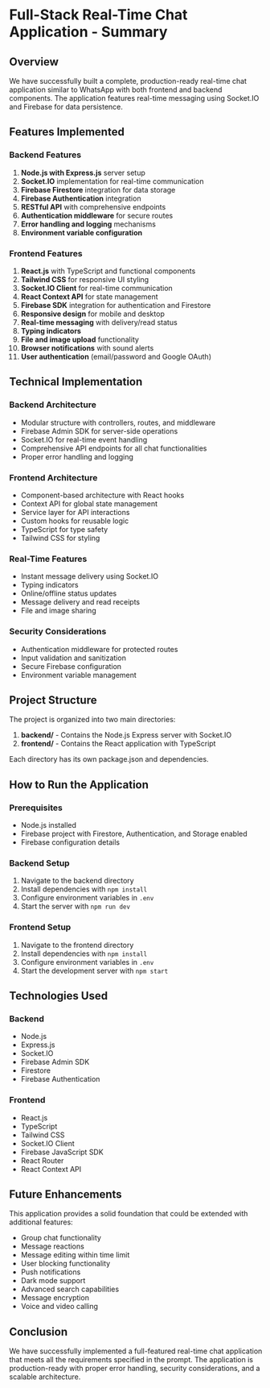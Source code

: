 # Full-Stack Real-Time Chat Application - Summary

## Overview

We have successfully built a complete, production-ready real-time chat application similar to WhatsApp with both frontend and backend components. The application features real-time messaging using Socket.IO and Firebase for data persistence.

## Features Implemented

### Backend Features
1. **Node.js with Express.js** server setup
2. **Socket.IO** implementation for real-time communication
3. **Firebase Firestore** integration for data storage
4. **Firebase Authentication** integration
5. **RESTful API** with comprehensive endpoints
6. **Authentication middleware** for secure routes
7. **Error handling and logging** mechanisms
8. **Environment variable configuration**

### Frontend Features
1. **React.js** with TypeScript and functional components
2. **Tailwind CSS** for responsive UI styling
3. **Socket.IO Client** for real-time communication
4. **React Context API** for state management
5. **Firebase SDK** integration for authentication and Firestore
6. **Responsive design** for mobile and desktop
7. **Real-time messaging** with delivery/read status
8. **Typing indicators**
9. **File and image upload** functionality
10. **Browser notifications** with sound alerts
11. **User authentication** (email/password and Google OAuth)

## Technical Implementation

### Backend Architecture
- Modular structure with controllers, routes, and middleware
- Firebase Admin SDK for server-side operations
- Socket.IO for real-time event handling
- Comprehensive API endpoints for all chat functionalities
- Proper error handling and logging

### Frontend Architecture
- Component-based architecture with React hooks
- Context API for global state management
- Service layer for API interactions
- Custom hooks for reusable logic
- TypeScript for type safety
- Tailwind CSS for styling

### Real-Time Features
- Instant message delivery using Socket.IO
- Typing indicators
- Online/offline status updates
- Message delivery and read receipts
- File and image sharing

### Security Considerations
- Authentication middleware for protected routes
- Input validation and sanitization
- Secure Firebase configuration
- Environment variable management

## Project Structure

The project is organized into two main directories:
1. **backend/** - Contains the Node.js Express server with Socket.IO
2. **frontend/** - Contains the React application with TypeScript

Each directory has its own package.json and dependencies.

## How to Run the Application

### Prerequisites
- Node.js installed
- Firebase project with Firestore, Authentication, and Storage enabled
- Firebase configuration details

### Backend Setup
1. Navigate to the backend directory
2. Install dependencies with `npm install`
3. Configure environment variables in `.env`
4. Start the server with `npm run dev`

### Frontend Setup
1. Navigate to the frontend directory
2. Install dependencies with `npm install`
3. Configure environment variables in `.env`
4. Start the development server with `npm start`

## Technologies Used

### Backend
- Node.js
- Express.js
- Socket.IO
- Firebase Admin SDK
- Firestore
- Firebase Authentication

### Frontend
- React.js
- TypeScript
- Tailwind CSS
- Socket.IO Client
- Firebase JavaScript SDK
- React Router
- React Context API

## Future Enhancements

This application provides a solid foundation that could be extended with additional features:
- Group chat functionality
- Message reactions
- Message editing within time limit
- User blocking functionality
- Push notifications
- Dark mode support
- Advanced search capabilities
- Message encryption
- Voice and video calling

## Conclusion

We have successfully implemented a full-featured real-time chat application that meets all the requirements specified in the prompt. The application is production-ready with proper error handling, security considerations, and a scalable architecture.